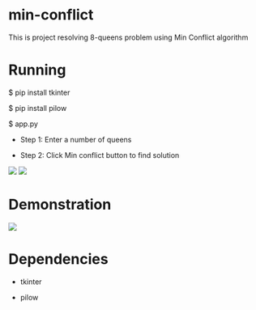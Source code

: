 # min-conflict

This is project resolving 8-queens problem using Min Conflict algorithm

# Running

$ pip install tkinter

$ pip install pilow

$ app.py

- Step 1: Enter a number of queens 

- Step 2: Click Min conflict button to find solution

<img src = "https://i.imgur.com/u2wZNvi.png?1">

<img src = "https://i.imgur.com/i5RLjcF.png?1">

# Demonstration

<img src = "https://i.imgur.com/cuaEmLU.gif">

# Dependencies

- tkinter

- pilow
